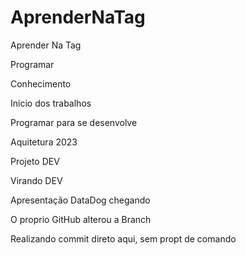 # AprenderNaTag

Aprender Na Tag

Programar 

Conhecimento

Inicio dos trabalhos

Programar para se desenvolve

Aquitetura 2023

Projeto DEV

Virando DEV

Apresentação DataDog chegando

O proprio GitHub alterou a Branch

Realizando commit direto aqui, sem propt de comando
